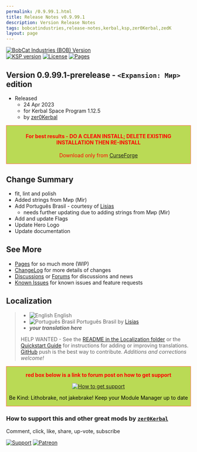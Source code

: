 ```yaml
---
permalink: /0.9.99.1.html
title: Release Notes v0.9.99.1
description: Version Release Notes
tags: bobcatindustries,release-notes,kerbal,ksp,zer0Kerbal,zedK
layout: page
---
```

<!-- ReleaseLayout.md 0.9.99.1
BobCat Industries (BOB)
created: 15 Sep 2022 
updated: 22 Apr 2023

TEMPLATE: ReleaseLayout.md v1.3.5.1
created: 11 Aug 2018
updated: 13 Apr 2023 -->

[![BobCat Industries (BOB) Version][SHD:mod]][CRSFG:url]  
[![KSP version][KSP:shd]][KSP:url] [![License][LIC:shd]][LIC:url] [![Pages][SHD:pgs]][pages]

## Version 0.9.99.1-prerelease - `<Expansion: Мир>` edition

* Released
  * 24 Apr 2023
  * for Kerbal Space Program 1.12.5
  * by [zer0Kerbal](https://github.com/zer0Kerbal)

<div style="border:0.5px solid Tomato; background-color: #bada55; color: #FF0000; text-align:center"><h4>
<b>For best results - DO A CLEAN INSTALL; DELETE EXISTING INSTALLATION THEN RE-INSTALL</b></h4><p>Download only from <a href="https://www.curseforge.com/kerbal/ksp-mods/BobCatInd/files">CurseForge</a></p></div>

## Change Summary

* fit, lint and polish
* Added strings from Мир (Mir)
* Add Português Brasil - courtesy of [Lisias](https://github.com/Lisias)
  * needs further updating due to adding strings from Мир (Mir)
* Add and update Flags
* Update Hero Logo
* Update documentation

## See More

* [Pages][pages] for so much more (WIP)
* [ChangeLog][chlog] for more details of changes
* [Discussions][discu] or [Forums][forum] for discussions and news
* [Known Issues][issue] for known issues and feature requests

## Localization

>* ![English][EN] English
>* ![Português Brasil][BR] Português Brasil by [Lisias](https://github.com/Lisias)
>* ***your translation here***
>
> HELP WANTED - See the [README in the Localization folder][lreadme] or the [Quickstart Guide][qstart] for instructions for adding or improving translations. [GitHub][GitHub:url] push is the best way to contribute. *Additions and corrections welcome!*

<div style="border:0.5px solid Tomato; background-color: #BADA55; color: #FF0000; text-align:center">
  <p><b>red box below is a link to forum post on how to get support</b></p>
  <a href="https://forum.kerbalspaceprogram.com/index.php?/topic/83212-*">
    <p><img src="https://i.postimg.cc/vHP6zmrw/image.png" alt="How to get support"></p></a>
  <p style="color: #000000;">Be Kind: Lithobrake, not jakebrake! Keep your Module Manager up to date</p>
</div>

### How to support this and other great mods by [`zer0Kerbal`][zer0Kerbal]

Comment, click, like, share, up-vote, subscribe

[![Support][PAYPAL:img]][PAYPAL:url] [![Patreon][PATREON:img]][PATREON:url]

<!-- links -->
[chlog]: https://raw.githubusercontent.com/zer0Kerbal/BobCatInd/master/changelog.md "Changelog"
[discu]: https://github.com/zer0Kerbal/BobCatInd/discussions/ "Discussions"
[forum]: https://forum.kerbalspaceprogram.com/index.php?/topic/209628-*/ "BobCat Industries forum thread"
[issue]: https://github.com/zer0Kerbal/BobCatInd/issues/ "Issue Tracker"
[pages]: https://zer0kerbal.github.io/BobCatInd/ "GitHub Pages"

<!-- shields -->
[SHD:mod]: https://img.shields.io/badge/BobCat%20Industries%20(BOB)%20-v0.9.99.1--prerelease-BADA55.svg?style=plastic&labelColor=darkgreen/ "0.9.99.1-prerelease"
[SHD:pgs]: https://img.shields.io/badge/GitHub-Pages-white?style=plastic&labelColor=9cf&logoColor=181717&logo=github/ "GitHub IO"

[CRSFG:url]: https://www.curseforge.com/kerbal/ksp-mods/BobCatInd "Curseforge"
[GITHUB:url]: https://github.com/zer0Kerbal/BobCatInd/ "GitHub"

[KSP:url]: http://kerbalspaceprogram.com/ "Kerbal Space Program"
[KSP:shd]: https://img.shields.io/badge/KSP-1.12.5-blue.svg?style=plastic&labelColor=black/ "Kerbal Space Program"

<!--- license -->
[LIC:url]: https://creativecommons.org/licenses/by-sa/4.0/ "CC BY-SA 4.0"
[LIC:shd]: https://img.shields.io/badge/License-CC%20BY--SA%204.0-ef9421?labelColor=black&style=plastic&logoColor=ef9421&logo=creativecommons "CC BY-SA 4.0"

[PAYPAL:img]: https://img.shields.io/badge/Buy%20me%20some%20-LFO-BADA55?style=for-the-badge&logo=paypal&labelColor=FFDD00 "PayPal"
[PAYPAL:url]: https://www.paypal.com/donate?hosted_button_id=DC22YHMEJREKL "PayPal"
[PATREON:img]: https://img.shields.io/badge/Patreon%20-Patreonize-FF424D?style=for-the-badge&logo=patreon "Patreon"
[PATREON:url]: https://www.patreon.com/bePatron?u=23390503 "Patreon"
[lreadme]: https://github.com/zer0Kerbal/zer0Kerbal/blob/master/Localization/readme.md "Localization Readme"
[qstart]: https://github.com/zer0Kerbal/zer0Kerbal/blob/master/Localization/quickstart.md "Quickstart"
[EN]: https://raw.githubusercontent.com/zer0Kerbal/zer0Kerbal/master/img/EN.png "English"  
[BR]: https://raw.githubusercontent.com/zer0Kerbal/zer0Kerbal/master/img/BR.png "Português Brasil"

[zer0Kerbal]: https://forum.kerbalspaceprogram.com/index.php?/profile/190933-*/ "zer0Kerbal"

<!-- This File: CC BY-ND 4.0 by zer0Kerbal -->